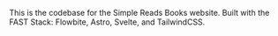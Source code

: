This is the codebase for the Simple Reads Books website. Built with the FAST Stack: Flowbite, Astro, Svelte, and TailwindCSS.
